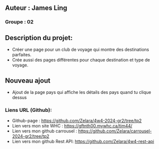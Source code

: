 ## Auteur : James Ling

### Groupe : 02

## Description du projet:

- Créer une page pour un club de voyage qui montre des destinations parfaites.
- Crée aussi des pages différentes pour chaque destination et type de voyage.

## Nouveau ajout

- Ajout de la page pays qui affiche les détails des pays quand tu clique dessus

### Liens URL (Github):

- Github-page : https://github.com/Zelara/4w4-2024-gr2/tree/tp2
- Lien vers mon site WHC : https://gftnth00.mywhc.ca/tim44/
- Lien vers mon github carrousel : https://github.com/Zelara/carrousel-2024-gr2/tree/tp2
- Lien vers mon github Rest API: https://github.com/Zelara/4w4-rest-api